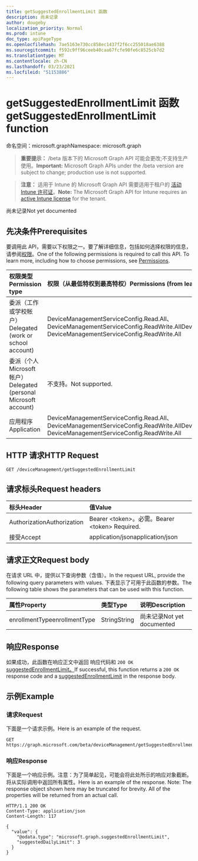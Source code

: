 ```yaml
---
title: getSuggestedEnrollmentLimit 函数
description: 尚未记录
author: dougeby
localization_priority: Normal
ms.prod: intune
doc_type: apiPageType
ms.openlocfilehash: 7ae5163e730cc858ec1437f2f6cc255018ae6388
ms.sourcegitcommit: f592c9ff96ceeb40caa67fcfe90fe6c8525cb7d2
ms.translationtype: MT
ms.contentlocale: zh-CN
ms.lasthandoff: 03/23/2021
ms.locfileid: "51153886"
---
```

# <a name="getsuggestedenrollmentlimit-function"></a><span data-ttu-id="f33eb-103">getSuggestedEnrollmentLimit 函数</span><span class="sxs-lookup"><span data-stu-id="f33eb-103">getSuggestedEnrollmentLimit function</span></span>

<span data-ttu-id="f33eb-104">命名空间：microsoft.graph</span><span class="sxs-lookup"><span data-stu-id="f33eb-104">Namespace: microsoft.graph</span></span>

> <span data-ttu-id="f33eb-105">**重要提示：** /beta 版本下的 Microsoft Graph API 可能会更改;不支持生产使用。</span><span class="sxs-lookup"><span data-stu-id="f33eb-105">**Important:** Microsoft Graph APIs under the /beta version are subject to change; production use is not supported.</span></span>

> <span data-ttu-id="f33eb-106">**注意：** 适用于 Intune 的 Microsoft Graph API 需要适用于租户的 [活动 Intune 许可证](https://go.microsoft.com/fwlink/?linkid=839381)。</span><span class="sxs-lookup"><span data-stu-id="f33eb-106">**Note:** The Microsoft Graph API for Intune requires an [active Intune license](https://go.microsoft.com/fwlink/?linkid=839381) for the tenant.</span></span>

<span data-ttu-id="f33eb-107">尚未记录</span><span class="sxs-lookup"><span data-stu-id="f33eb-107">Not yet documented</span></span>

## <a name="prerequisites"></a><span data-ttu-id="f33eb-108">先决条件</span><span class="sxs-lookup"><span data-stu-id="f33eb-108">Prerequisites</span></span>
<span data-ttu-id="f33eb-p101">要调用此 API，需要以下权限之一。要了解详细信息，包括如何选择权限的信息，请参阅[权限](/graph/permissions-reference)。</span><span class="sxs-lookup"><span data-stu-id="f33eb-p101">One of the following permissions is required to call this API. To learn more, including how to choose permissions, see [Permissions](/graph/permissions-reference).</span></span>

|<span data-ttu-id="f33eb-111">权限类型</span><span class="sxs-lookup"><span data-stu-id="f33eb-111">Permission type</span></span>|<span data-ttu-id="f33eb-112">权限（从最低特权到最高特权）</span><span class="sxs-lookup"><span data-stu-id="f33eb-112">Permissions (from least to most privileged)</span></span>|
|:---|:---|
|<span data-ttu-id="f33eb-113">委派（工作或学校帐户）</span><span class="sxs-lookup"><span data-stu-id="f33eb-113">Delegated (work or school account)</span></span>|<span data-ttu-id="f33eb-114">DeviceManagementServiceConfig.Read.All、DeviceManagementServiceConfig.ReadWrite.All</span><span class="sxs-lookup"><span data-stu-id="f33eb-114">DeviceManagementServiceConfig.Read.All, DeviceManagementServiceConfig.ReadWrite.All</span></span>|
|<span data-ttu-id="f33eb-115">委派（个人 Microsoft 帐户）</span><span class="sxs-lookup"><span data-stu-id="f33eb-115">Delegated (personal Microsoft account)</span></span>|<span data-ttu-id="f33eb-116">不支持。</span><span class="sxs-lookup"><span data-stu-id="f33eb-116">Not supported.</span></span>|
|<span data-ttu-id="f33eb-117">应用程序</span><span class="sxs-lookup"><span data-stu-id="f33eb-117">Application</span></span>|<span data-ttu-id="f33eb-118">DeviceManagementServiceConfig.Read.All、DeviceManagementServiceConfig.ReadWrite.All</span><span class="sxs-lookup"><span data-stu-id="f33eb-118">DeviceManagementServiceConfig.Read.All, DeviceManagementServiceConfig.ReadWrite.All</span></span>|

## <a name="http-request"></a><span data-ttu-id="f33eb-119">HTTP 请求</span><span class="sxs-lookup"><span data-stu-id="f33eb-119">HTTP Request</span></span>
<!-- {
  "blockType": "ignored"
}
-->
``` http
GET /deviceManagement/getSuggestedEnrollmentLimit
```

## <a name="request-headers"></a><span data-ttu-id="f33eb-120">请求标头</span><span class="sxs-lookup"><span data-stu-id="f33eb-120">Request headers</span></span>
|<span data-ttu-id="f33eb-121">标头</span><span class="sxs-lookup"><span data-stu-id="f33eb-121">Header</span></span>|<span data-ttu-id="f33eb-122">值</span><span class="sxs-lookup"><span data-stu-id="f33eb-122">Value</span></span>|
|:---|:---|
|<span data-ttu-id="f33eb-123">Authorization</span><span class="sxs-lookup"><span data-stu-id="f33eb-123">Authorization</span></span>|<span data-ttu-id="f33eb-124">Bearer &lt;token&gt;。必需。</span><span class="sxs-lookup"><span data-stu-id="f33eb-124">Bearer &lt;token&gt; Required.</span></span>|
|<span data-ttu-id="f33eb-125">接受</span><span class="sxs-lookup"><span data-stu-id="f33eb-125">Accept</span></span>|<span data-ttu-id="f33eb-126">application/json</span><span class="sxs-lookup"><span data-stu-id="f33eb-126">application/json</span></span>|

## <a name="request-body"></a><span data-ttu-id="f33eb-127">请求正文</span><span class="sxs-lookup"><span data-stu-id="f33eb-127">Request body</span></span>
<span data-ttu-id="f33eb-128">在请求 URL 中，提供以下查询参数（含值）。</span><span class="sxs-lookup"><span data-stu-id="f33eb-128">In the request URL, provide the following query parameters with values.</span></span>
<span data-ttu-id="f33eb-129">下表显示了可用于此函数的参数。</span><span class="sxs-lookup"><span data-stu-id="f33eb-129">The following table shows the parameters that can be used with this function.</span></span>

|<span data-ttu-id="f33eb-130">属性</span><span class="sxs-lookup"><span data-stu-id="f33eb-130">Property</span></span>|<span data-ttu-id="f33eb-131">类型</span><span class="sxs-lookup"><span data-stu-id="f33eb-131">Type</span></span>|<span data-ttu-id="f33eb-132">说明</span><span class="sxs-lookup"><span data-stu-id="f33eb-132">Description</span></span>|
|:---|:---|:---|
|<span data-ttu-id="f33eb-133">enrollmentType</span><span class="sxs-lookup"><span data-stu-id="f33eb-133">enrollmentType</span></span>|<span data-ttu-id="f33eb-134">String</span><span class="sxs-lookup"><span data-stu-id="f33eb-134">String</span></span>|<span data-ttu-id="f33eb-135">尚未记录</span><span class="sxs-lookup"><span data-stu-id="f33eb-135">Not yet documented</span></span>|



## <a name="response"></a><span data-ttu-id="f33eb-136">响应</span><span class="sxs-lookup"><span data-stu-id="f33eb-136">Response</span></span>
<span data-ttu-id="f33eb-137">如果成功，此函数在响应正文中返回 响应代码和 `200 OK` [suggestedEnrollmentLimit。](../resources/intune-enrollment-suggestedenrollmentlimit.md)</span><span class="sxs-lookup"><span data-stu-id="f33eb-137">If successful, this function returns a `200 OK` response code and a [suggestedEnrollmentLimit](../resources/intune-enrollment-suggestedenrollmentlimit.md) in the response body.</span></span>

## <a name="example"></a><span data-ttu-id="f33eb-138">示例</span><span class="sxs-lookup"><span data-stu-id="f33eb-138">Example</span></span>

### <a name="request"></a><span data-ttu-id="f33eb-139">请求</span><span class="sxs-lookup"><span data-stu-id="f33eb-139">Request</span></span>
<span data-ttu-id="f33eb-140">下面是一个请求示例。</span><span class="sxs-lookup"><span data-stu-id="f33eb-140">Here is an example of the request.</span></span>
``` http
GET https://graph.microsoft.com/beta/deviceManagement/getSuggestedEnrollmentLimit(enrollmentType='parameterValue')
```

### <a name="response"></a><span data-ttu-id="f33eb-141">响应</span><span class="sxs-lookup"><span data-stu-id="f33eb-141">Response</span></span>
<span data-ttu-id="f33eb-p103">下面是一个响应示例。注意：为了简单起见，可能会将此处所示的响应对象截断。将从实际调用中返回所有属性。</span><span class="sxs-lookup"><span data-stu-id="f33eb-p103">Here is an example of the response. Note: The response object shown here may be truncated for brevity. All of the properties will be returned from an actual call.</span></span>
``` http
HTTP/1.1 200 OK
Content-Type: application/json
Content-Length: 117

{
  "value": {
    "@odata.type": "microsoft.graph.suggestedEnrollmentLimit",
    "suggestedDailyLimit": 3
  }
}
```




